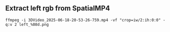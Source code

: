 ## Extract left rgb from SpatialMP4

```
ffmpeg -i 3DVideo_2025-06-18-20-53-26-759.mp4 -vf "crop=iw/2:ih:0:0" -q:v 2 left_%08d.png
```
